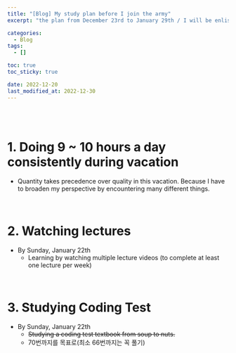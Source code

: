 ```yaml
---
title: "[Blog] My study plan before I join the army"
excerpt: "the plan from December 23rd to January 29th / I will be enlisted at February 6th, 2023"

categories:
  - Blog
tags:
  - []

toc: true
toc_sticky: true

date: 2022-12-20
last_modified_at: 2022-12-30
---
```


<br><br>

# 1. Doing 9 ~ 10 hours a day consistently during vacation

- Quantity takes precedence over quality in this vacation. Because I have to broaden my perspective by encountering many different things.

<br>

# 2. Watching lectures

- By Sunday, January 22th
  - Learning by watching multiple lecture videos (to complete at least one lecture per week)

<br>

# 3. Studying Coding Test

- By Sunday, January 22th
  - ~~Studying a coding test textbook from soup to nuts.~~
  - 70번까지를 목표로(최소 66번까지는 꼭 풀기)
